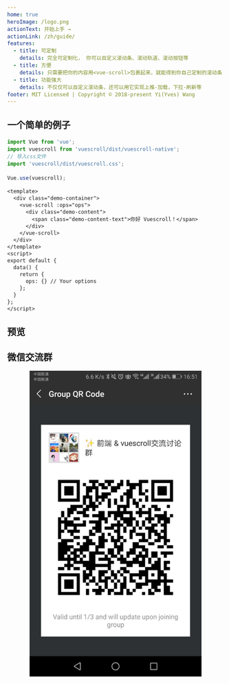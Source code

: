 ```yaml
---
home: true
heroImage: /logo.png
actionText: 开始上手 →
actionLink: /zh/guide/
features:
  - title: 可定制
    details: 完全可定制化， 你可以自定义滚动条、滚动轨道、滚动按钮等
  - title: 方便
    details: 只需要把你的内容用<vue-scroll>包裹起来，就能得到你自己定制的滚动条
  - title: 功能强大
    details: 不仅仅可以自定义滚动条，还可以用它实现上推-加载，下拉-刷新等
footer: MIT Licensed | Copyright © 2018-present Yi(Yves) Wang
---
```


## 一个简单的例子

```javascript
import Vue from 'vue';
import vuescroll from 'vuescroll/dist/vuescroll-native';
// 导入css文件
import 'vuescroll/dist/vuescroll.css';

Vue.use(vuescroll);
```

```vue
<template>
  <div class="demo-container">
    <vue-scroll :ops="ops">
      <div class="demo-content">
        <span class="demo-content-text">你好 Vuescroll！</span>
      </div>
    </vue-scroll>
  </div>
</template>
<script>
export default {
  data() {
    return {
      ops: {} // Your options
    };
  }
};
</script>
```

## 预览

<ClientOnly>
<IndexDemo />
</ClientOnly>

## 微信交流群

<p align="center">
  <img src="https://github.com/wangyi7099/pictureCdn/blob/master/allPic/vuescroll/wx.png?raw=true" width="400">
</p>
